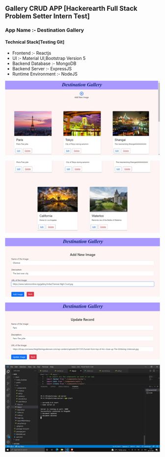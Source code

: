 ## Gallery CRUD APP [Hackerearth Full Stack Problem Setter Intern Test]

### App Name :- Destination Gallery

#### Technical Stack[Testing Git]

* Frontend :-  Reactjs
* UI :- Material UI,Bootstrap Version 5
* Backend Database :- MongoDB
* Backend Server :- ExpressJS
* Runtime Environment :- NodeJS

![Landing page](images/1.jpeg)

![Landing page(ctd.)](images/2.jpeg)

![Add New Image](images/3.jpeg)

![Update Record](images/4.jpeg)

![Updation in backend](images/5.jpeg)
